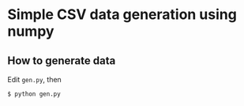# Simple CSV data generation using numpy

## How to generate data

Edit `gen.py`, then

```
$ python gen.py
```

